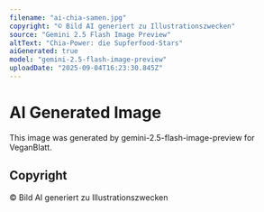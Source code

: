 ```yaml
---
filename: "ai-chia-samen.jpg"
copyright: "© Bild AI generiert zu Illustrationszwecken"
source: "Gemini 2.5 Flash Image Preview"
altText: "Chia-Power: die Supferfood-Stars"
aiGenerated: true
model: "gemini-2.5-flash-image-preview"
uploadDate: "2025-09-04T16:23:30.845Z"
---
```


# AI Generated Image

This image was generated by gemini-2.5-flash-image-preview for VeganBlatt.

## Copyright
© Bild AI generiert zu Illustrationszwecken
